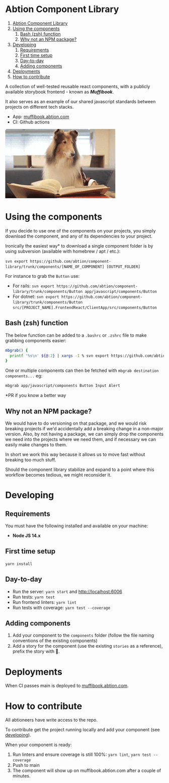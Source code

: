 # Abtion Component Library

1. [Abtion Component Library](#abtion-component-library)
2. [Using the components](#using-the-components)
   1. [Bash (zsh) function](#bash-zsh-function)
   2. [Why not an NPM package?](#why-not-an-npm-package)
3. [Developing](#developing)
   1. [Requirements](#requirements)
   2. [First time setup](#first-time-setup)
   3. [Day-to-day](#day-to-day)
   4. [Adding components](#adding-components)
4. [Deployments](#deployments)
5. [How to contribute](#how-to-contribute)

A collection of well-tested reusable react components, with a publicly available storybook frontend - known as **_Muffibook_**.

It also serves as an example of our shared javascript standards between projects on different tech stacks.

- App: [muffibook.abtion.com](https://muffibook.abtion.com)
- CI: Github actions

![muffibook](muffi-book.gif)

# Using the components

If you decide to use one of the components on your projects, you simply download the component, and any of its dependencies to your project.

Ironically the easiest way\* to download a single component folder is by using subversion (available with homebrew / apt / etc.):

`svn export https://github.com/abtion/component-library/trunk/components/[NAME_OF_COMPONENT] [OUTPUT_FOLDER]`

For instance to grab the `Button` use:

- For rails: `svn export https://github.com/abtion/component-library/trunk/components/Button app/javascript/components/Button`
- For dotnet: `svn export https://github.com/abtion/component-library/trunk/components/Button src/[PROJECT_NAME].FrontendReact/ClientApp/src/components/Button`

## Bash (zsh) function

The below function can be added to a `.bashrc` or `.zshrc` file to make grabbing components easier:

```sh
mbgrab() {
  printf '%s\n' ${@:2} | xargs -I % svn export https://github.com/abtion/component-library/trunk/components/% $1/% --force
}
```

One or multiple components can then be fetched with `mbgrab destination components...` eg:

```sh
mbgrab app/javascript/components Button Input Alert
```

\*PR if you know a better way

## Why not an NPM package?

We would have to do versioning on that package, and we would risk breaking projects if we'd accidentally add a breaking change in a non-major version. Also, by not having a package, we can simply drop the components we need into the projects where we need them, and if necessary we can easily make changes to them.

In short we work this way because it allows us to move fast without breaking too much stuff.

Should the component library stabilize and expand to a point where this workflow becomes tedious, we might reconsider it.

# Developing

## Requirements

You must have the following installed and available on your machine:

- **Node JS 14.x**

## First time setup

`yarn install`

## Day-to-day

- Run the server: `yarn start` and [http://localhost:6006](http://localhost:6006)
- Run tests: `yarn test`
- Run frontend linters: `yarn lint`
- Run tests with coverage: `yarn test --coverage`

## Adding components

1. Add your component to the `components` folder (follow the file naming conventions of the existing components)
2. Add a story for the component (use the existing `stories` as a reference), prefix the story with 🔎.

# Deployments

When CI passes main is deployed to [muffibook.abtion.com](https://muffibook.abtion.com).

# How to contribute

All abtioneers have write access to the repo.

To contribute get the project running locally and add your component (see [developing](#developing)).

When your component is ready:

1. Run linters and ensure coverage is still 100%: `yarn lint`, `yarn test --coverage`
2. Push to main
3. The component will show up on muffibook.abtion.com after a couple of minutes.
